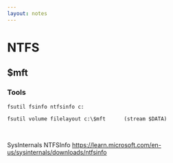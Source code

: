 ```yaml
---
layout: notes
---
```


# NTFS

## $mft

### Tools

```
fsutil fsinfo ntfsinfo c:
```

```
fsutil volume filelayout c:\$mft      (stream $DATA)
```

<br/>

SysInternals NTFSInfo
https://learn.microsoft.com/en-us/sysinternals/downloads/ntfsinfo

